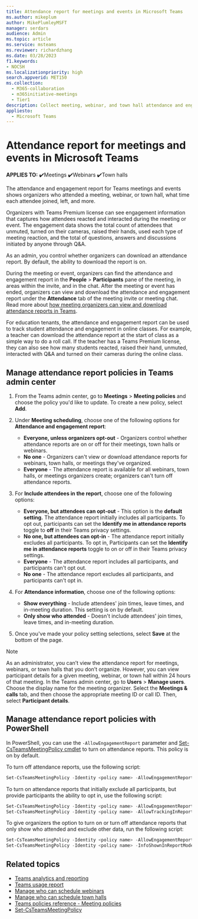 ```yaml
---
title: Attendance report for meetings and events in Microsoft Teams
ms.author: mikeplum
author: MikePlumleyMSFT
manager: serdars
audience: Admin
ms.topic: article
ms.service: msteams
ms.reviewer: richardzhang
ms.date: 03/28/2023
f1.keywords:
- NOCSH
ms.localizationpriority: high
search.appverid: MET150
ms.collection: 
  - M365-collaboration
  - m365initiative-meetings
  - Tier1
description: Collect meeting, webinar, and town hall attendance and engagement information from the attendance report in Microsoft Teams. The attendance report shows join times, leave times, and in-meeting duration by attendee.
appliesto: 
  - Microsoft Teams 
---
```


# Attendance report for meetings and events in Microsoft Teams

**APPLIES TO:** ✔️Meetings ✔️Webinars ✔️Town halls

The attendance and engagement report for Teams meetings and events shows organizers who attended a meeting, webinar, or town hall, what time each attendee joined, left, and more.

Organizers with Teams Premium license can see engagement information that captures how attendees reacted and interacted during the meeting or event. The engagement data shows the total count of attendees that unmuted, turned on their cameras, raised their hands, used each type of meeting reaction, and the total of questions, answers and discussions initiated by anyone through Q&A.

As an admin, you control whether organizers can download an attendance report. By default, the ability to download the report is on.

During the meeting or event, organizers can find the attendance and engagement report in the **People** > **Participants** pane of the meeting, in areas within the invite, and in the chat. After the meeting or event has ended, organizers can view and download the attendance and engagement report under the **Attendance** tab of the meeting invite or meeting chat. Read more about [how meeting organizers can view and download attendance reports in Teams](https://support.microsoft.com/office/ae7cf170-530c-47d3-84c1-3aedac74d310).

For education tenants, the attendance and engagement report can be used to track student attendance and engagement in online classes. For example, a teacher can download the attendance report at the start of class as a simple way to do a roll call. If the teacher has a Teams Premium license, they can also see how many students reacted, raised their hand, unmuted, interacted with Q&A and turned on their cameras during the online class.

## Manage attendance report policies in Teams admin center

1. From the Teams admin center, go to **Meetings** > **Meeting policies** and choose the policy you'd like to update. To create a new policy, select **Add**.
1. Under **Meeting scheduling**, choose one of the following options for **Attendance and engagement report**:
    - **Everyone, unless organizers opt-out** - Organizers control whether attendance reports are on or off for their meetings, town halls or webinars.
    - **No one** - Organizers can't view or download attendance reports for webinars, town halls, or meetings they've organized.
    - **Everyone** - The attendance report is available for all webinars, town halls, or meetings organizers create; organizers can't turn off attendance reports.

1. For **Include attendees in the report**, choose one of the following options:
    - **Everyone, but attendees can opt-out** -  This option is the **default setting.** The attendance report initially includes all participants. To opt out, participants can set the **Identify me in attendance reports** toggle to **off** in their Teams privacy settings.
    - **No one, but attendees can opt-in** - The attendance report initially excludes all participants. To opt in, Participants can set the **Identify me in attendance reports** toggle to on or off in their Teams privacy settings.
    - **Everyone** - The attendance report includes all participants, and participants can't opt out.
    - **No one** - The attendance report excludes all participants, and participants can't opt in.
1. For **Attendance information**, choose one of the following options:
    - **Show everything** - Include attendees' join times, leave times, and in-meeting duration. This setting is on by default.
    - **Only show who attended** - Doesn't include attendees' join times, leave times, and in-meeting duration.
1. Once you've made your policy setting selections, select **Save** at the bottom of the page.

> [!NOTE]
> As an administrator, you can’t view the attendance report for meetings, webinars, or town halls that you don’t organize. However, you can view participant details for a given meeting, webinar, or town hall within 24 hours of that meeting. In the Teams admin center, go to **Users** > **Manage users**. Choose the display name for the meeting organizer. Select the **Meetings & calls** tab, and then choose the appropriate meeting ID or call ID. Then, select **Participant details**.

## Manage attendance report policies with PowerShell

In PowerShell, you can use the `-AllowEngagementReport` parameter and [Set-CsTeamsMeetingPolicy cmdlet](/powershell/module/skype/set-csteamsmeetingpolicy) to turn on attendance reports. This policy is on by default.

To turn off attendance reports, use the following script:

```powershell
Set-CsTeamsMeetingPolicy -Identity <policy name> -AllowEngagementReport Disabled
```

To turn on attendance reports that initially exclude all participants, but provide participants the ability to opt in, use the following script:

```powershell
Set-CsTeamsMeetingPolicy -Identity <policy name> -AllowEngagementReport ForceEnabled
Set-CsTeamsMeetingPolicy -Identity <policy name> -AllowTrackingInReport DisabledUserOverride
```

To give organizers the option to turn on or turn off attendance reports that only show who attended and exclude other data, run the following script:

```powershell
Set-CsTeamsMeetingPolicy -Identity <policy name> -AllowEngagementReport Enabled
Set-CsTeamsMeetingPolicy -Identity <policy name> -InfoShownInReportMode identityOnly
```

## Related topics

- [Teams analytics and reporting](teams-reporting-reference.md)
- [Teams usage report](teams-usage-report.md)
- [Manage who can schedule webinars](../set-up-webinars.md)
- [Manage who can schedule town halls](../set-up-town-halls.md)
- [Teams policies reference - Meeting policies](../settings-policies-reference.md#meeting-policies)
- [Set-CsTeamsMeetingPolicy](/powershell/module/skype/set-csteamsmeetingpolicy)
